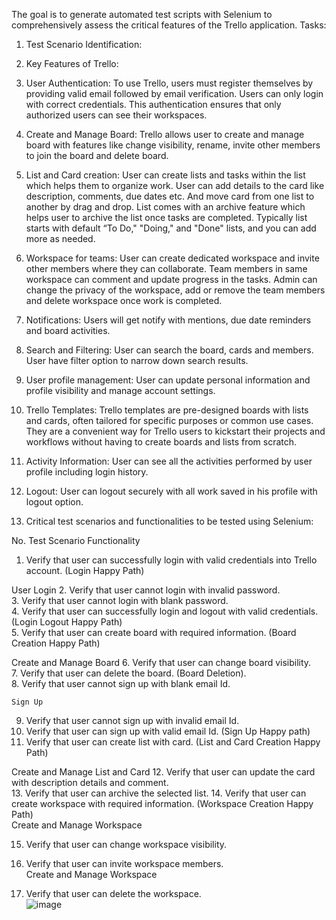 The goal is to generate automated test scripts with Selenium to comprehensively assess the critical features of the Trello application.
 Tasks:

1.	Test Scenario Identification:

1.	Key Features of Trello:

1.	User Authentication: To use Trello, users must register themselves by providing valid email followed by email verification. Users can only login with correct credentials. This authentication ensures that only authorized users can see their workspaces.
2.	Create and Manage Board: Trello allows user to create and manage board with features like change visibility, rename, invite other members to join the board and delete board.
3.	List and Card creation: User can create lists and tasks within the list which helps them to organize work. User can add details to the card like description, comments, due dates etc. And move card from one list to another by drag and drop. List comes with an archive feature which helps user to archive the list once tasks are completed. Typically list starts with default “To Do," "Doing," and "Done" lists, and you can add more as needed.
4.	Workspace for teams: User can create dedicated workspace and invite other members where they can collaborate. Team members in same workspace can comment and update progress in the tasks. Admin can change the privacy of the workspace, add or remove the team members and delete workspace once work is completed.
5.	Notifications: Users will get notify with mentions, due date reminders and board activities.
6.	Search and Filtering: User can search the board, cards and members. User have filter option to narrow down search results.
7.	User profile management: User can update personal information and profile visibility and manage account settings.
8.	Trello Templates: Trello templates are pre-designed boards with lists and cards, often tailored for specific purposes or common use cases. They are a convenient way for Trello users to kickstart their projects and workflows without having to create boards and lists from scratch.
9.	Activity Information: User can see all the activities performed by user profile including login history.
10.	Logout: User can logout securely with all work saved in his profile with logout option.


2.	Critical test scenarios and functionalities to be tested using Selenium:


No.	Test Scenario	Functionality
1.	Verify that user can successfully login with valid credentials into Trello account. (Login Happy Path)
	



  User Login
2.	Verify that user cannot login with invalid password.	
3.	Verify that user cannot login with blank password.	
4.	Verify that user can successfully login and logout with valid credentials. (Login Logout Happy Path)	
5.	Verify that user can create board with required information. (Board Creation Happy Path)	

Create and Manage Board
6.	Verify that user can change board visibility.	
7.	Verify that user can delete the board. (Board Deletion).	
8.	Verify that user cannot sign up with blank email Id.	

    Sign Up
9.	Verify that user cannot sign up with invalid email Id.	
10.	Verify that user can sign up with valid email Id. (Sign Up Happy path)	
11.	Verify that user can create list with card. (List and Card Creation Happy Path)	


Create and Manage List and Card 
12.	Verify that user can update the card with description details and comment.	
13.	Verify that user can archive the selected list.	
14.	Verify that user can create workspace with required information. (Workspace Creation Happy Path)	
Create and Manage Workspace

15.	Verify that user can change workspace visibility.	
16.	Verify that user can invite workspace members.	
Create and Manage Workspace

17.	Verify that user can delete the workspace.	
![image](https://github.com/PK-codes04/Selenium_Trello/assets/165342691/13d07235-8cf8-42a9-86d2-68350b5c561d)
